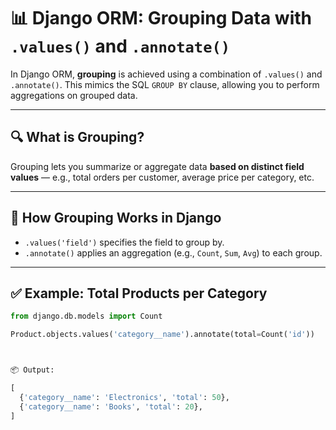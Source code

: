 # 📊 Django ORM: Grouping Data with `.values()` and `.annotate()`

In Django ORM, **grouping** is achieved using a combination of `.values()` and `.annotate()`. This mimics the SQL `GROUP BY` clause, allowing you to perform aggregations on grouped data.

---

## 🔍 What is Grouping?

Grouping lets you summarize or aggregate data **based on distinct field values** — e.g., total orders per customer, average price per category, etc.

---

## 🧠 How Grouping Works in Django

- `.values('field')` specifies the field to group by.
- `.annotate()` applies an aggregation (e.g., `Count`, `Sum`, `Avg`) to each group.

---

## ✅ Example: Total Products per Category

```python
from django.db.models import Count

Product.objects.values('category__name').annotate(total=Count('id'))



📦 Output:

[
  {'category__name': 'Electronics', 'total': 50},
  {'category__name': 'Books', 'total': 20},
]

